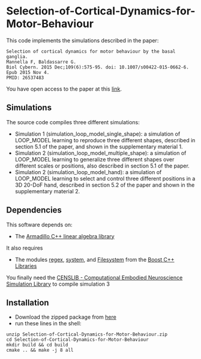 # Selection-of-Cortical-Dynamics-for-Motor-Behaviour
This code implements the simulations described in the paper:
```
Selection of cortical dynamics for motor behaviour by the basal ganglia.
Mannella F, Baldassarre G.
Biol Cybern. 2015 Dec;109(6):575-95. doi: 10.1007/s00422-015-0662-6. Epub 2015 Nov 4.
PMID: 26537483 
```

You have open access to the paper at this [link](http://link.springer.com/article/10.1007%2Fs00422-015-0662-6).

## Simulations
The source code compiles three different simulations:
* Simulation 1 (simulation_loop_model_single_shape): a simulation of LOOP_MODEL learning to reproduce three different shapes, described in section 5.1 of the paper, and shown in the supplementary material 1.
* Simulation 2 (simulation_loop_model_multiple_shape): a simulation of LOOP_MODEL learning to generalize three different shapes over different scales or positions, also described in section 5.1 of the paper.
* Simulation 2 (simulation_loop_model_hand): a simulation of LOOP_MODEL learning to select and control three different positions in a 3D 20-DoF hand, described in section 5.2 of the paper and shown in  the supplementary material 2.

## Dependencies
This software depends on:
* The [Armadillo C++ linear algebra library](http://arma.sourceforge.net/docs.html)

It also requires
* The modules [regex](http://www.boost.org/doc/libs/1_60_0/libs/regex/doc/html/index.html), [system](http://www.boost.org/doc/libs/1_60_0/libs/system/doc/index.html), and [Filesystem](http://www.boost.org/doc/libs/1_60_0/libs/system/doc/index.html) from the [Boost C++ Libraries](http://www.boost.org/)

You finally need the [CENSLIB - Computational Embodied Neuroscience Simulation Library](http://censlib.sourceforge.net/) to compile simulation 3  

## Installation

* Download the zipped package from [here](https://github.com/francesco-mannella/Selection-of-Cortical-Dynamics-for-Motor-Behaviour/archive/master.zip)
* run these lines in the shell:
```
unzip Selection-of-Cortical-Dynamics-for-Motor-Behaviour.zip
cd Selection-of-Cortical-Dynamics-for-Motor-Behaviour
mkdir build && cd build
cmake .. && make -j 8 all
```
